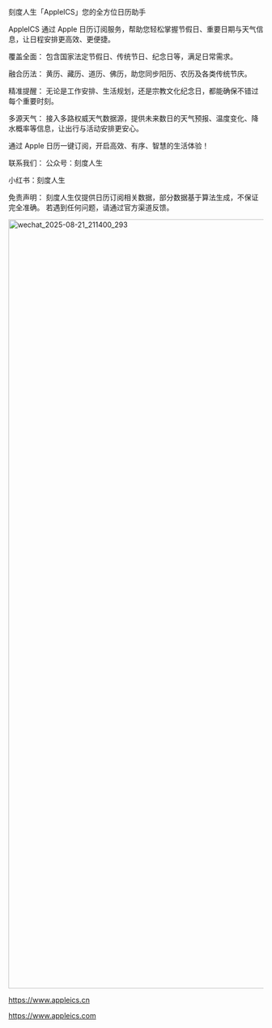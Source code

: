 刻度人生「AppleICS」您的全方位日历助手

AppleICS 通过 Apple 日历订阅服务，帮助您轻松掌握节假日、重要日期与天气信息，让日程安排更高效、更便捷。

覆盖全面：
包含国家法定节假日、传统节日、纪念日等，满足日常需求。

融合历法：
黄历、藏历、道历、佛历，助您同步阳历、农历及各类传统节庆。

精准提醒：
无论是工作安排、生活规划，还是宗教文化纪念日，都能确保不错过每个重要时刻。

多源天气：
接入多路权威天气数据源，提供未来数日的天气预报、温度变化、降水概率等信息，让出行与活动安排更安心。

通过 Apple 日历一键订阅，开启高效、有序、智慧的生活体验！

联系我们：
公众号：刻度人生

小红书：刻度人生

免责声明：
刻度人生仅提供日历订阅相关数据，部分数据基于算法生成，不保证完全准确。
若遇到任何问题，请通过官方渠道反馈。

<img width="2540" height="1518" alt="wechat_2025-08-21_211400_293" src="https://github.com/user-attachments/assets/26b53993-73d2-40d1-851e-6c3b462e63f5" />

https://www.appleics.cn

https://www.appleics.com


